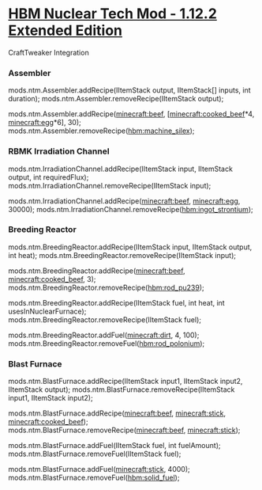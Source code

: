 # <u>**HBM Nuclear Tech Mod - 1.12.2 Extended Edition**</u>

CraftTweaker Integration

### **Assembler**

mods.ntm.Assembler.addRecipe(IItemStack output, IItemStack[] inputs, int duration);
mods.ntm.Assembler.removeRecipe(IItemStack output);

mods.ntm.Assembler.addRecipe(<minecraft:beef>, [<minecraft:cooked_beef>*4, <minecraft:egg>*6], 30);
mods.ntm.Assembler.removeRecipe(<hbm:machine_silex>);


### **RBMK Irradiation Channel**

mods.ntm.IrradiationChannel.addRecipe(IItemStack input, IItemStack output, int requiredFlux);
mods.ntm.IrradiationChannel.removeRecipe(IItemStack input);

mods.ntm.IrradiationChannel.addRecipe(<minecraft:beef>, <minecraft:egg>, 30000);
mods.ntm.IrradiationChannel.removeRecipe(<hbm:ingot_strontium>);


### **Breeding Reactor**

mods.ntm.BreedingReactor.addRecipe(IItemStack input, IItemStack output, int heat);
mods.ntm.BreedingReactor.removeRecipe(IItemStack input);

mods.ntm.BreedingReactor.addRecipe(<minecraft:beef>, <minecraft:cooked_beef>, 3);
mods.ntm.BreedingReactor.removeRecipe(<hbm:rod_pu239>);


mods.ntm.BreedingReactor.addRecipe(IItemStack fuel, int heat, int usesInNuclearFurnace);
mods.ntm.BreedingReactor.removeRecipe(IItemStack fuel);

mods.ntm.BreedingReactor.addFuel(<minecraft:dirt>, 4, 100);
mods.ntm.BreedingReactor.removeFuel(<hbm:rod_polonium>);


### **Blast Furnace**

mods.ntm.BlastFurnace.addRecipe(IItemStack input1, IItemStack input2, IItemStack output);
mods.ntm.BlastFurnace.removeRecipe(IItemStack input1, IItemStack input2);

mods.ntm.BlastFurnace.addRecipe(<minecraft:beef>, <minecraft:stick>, <minecraft:cooked_beef>);
mods.ntm.BlastFurnace.removeRecipe(<minecraft:beef>, <minecraft:stick>);

mods.ntm.BlastFurnace.addFuel(IItemStack fuel, int fuelAmount);
mods.ntm.BlastFurnace.removeFuel(IItemStack fuel);

mods.ntm.BlastFurnace.addFuel(<minecraft:stick>, 4000);
mods.ntm.BlastFurnace.removeFuel(<hbm:solid_fuel>);